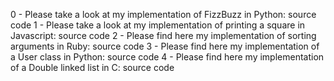 0 - Please take a look at my implementation of FizzBuzz in Python: source code
1 - Please take a look at my implementation of printing a square in Javascript: source code
2 - Please find here my implementation of sorting arguments in Ruby: source code
3 - Please find here my implementation of a User class in Python: source code
4 - Please find here my implementation of a Double linked list in C: source code
